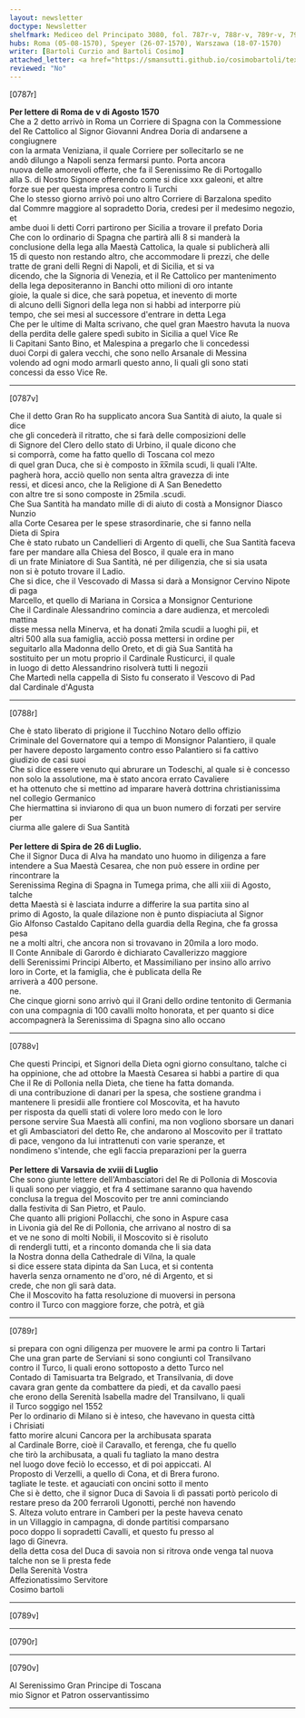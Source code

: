 ```yaml
---
layout: newsletter
doctype: Newsletter
shelfmark: Mediceo del Principato 3080, fol. 787r-v, 788r-v, 789r-v, 790r-v
hubs: Roma (05-08-1570), Speyer (26-07-1570), Warszawa (18-07-1570)
writer: [Bartoli Curzio and Bartoli Cosimo]
attached_letter: <a href="https://smansutti.github.io/cosimobartoli/texts/2979_172/">2979_172</a>
reviewed: "No"
---
```


[0787r]  
  
  
<strong>Per lettere di Roma de v di Agosto 1570</strong>  
Che a 2 detto arrivò in Roma un Corriere di Spagna con la Commessione  
del Re Cattolico al Signor Giovanni Andrea Doria di andarsene a congiugnere  
con la armata Veniziana, il quale Corriere per sollecitarlo se ne  
andò dilungo a Napoli senza fermarsi punto. Porta ancora  
nuova delle amorevoli offerte, che fa il Serenissimo Re di Portogallo  
alla S. di Nostro Signore offerendo come si dice xxx galeoni, et altre  
forze sue per questa impresa contro li Turchi  
Che lo stesso giorno arrivò poi uno altro Corriere di Barzalona spedito  
dal Commre maggiore al sopradetto Doria, credesi per il medesimo negozio, et  
ambe duoi li detti Corri partirono per Sicilia a trovare il prefato Doria  
Che con lo ordinario di Spagna che partirà alli 8 si manderà la  
conclusione della lega alla Maestà Cattolica, la quale si publicherà alli  
15 di questo non restando altro, che accommodare li prezzi, che delle  
tratte de grani delli Regni di Napoli, et di Sicilia, et si va  
dicendo, che la Signoria di Venezia, et il Re Cattolico per mantenimento  
della lega depositeranno in Banchi otto milioni di oro intante  
gioie, la quale si dice, che sarà popetua, et inevento di morte  
di alcuno delli Signori della lega non si habbi ad interporre più  
tempo, che sei mesi al successore d'entrare in detta Lega  
Che per le ultime di Malta scrivano, che quel gran Maestro havuta la nuova  
della perdita delle galere spedì subito in Sicilia a quel Vice Re  
li Capitani Santo Bino, et Malespina a pregarlo che li concedessi  
duoi Corpi di galera vecchi, che sono nello Arsanale di Messina  
volendo ad ogni modo armarli questo anno, li quali gli sono stati  
concessi da esso Vice Re.  
  
---  

[0787v]  
  
  
Che il detto Gran Ro ha supplicato ancora Sua Santità di aiuto, la quale si dice  
che gli concederà il ritratto, che si farà delle composizioni delle  
di Signore del Clero dello stato di Urbino, il quale dicono che  
si comporrà, come ha fatto quello di Toscana col mezo  
di quel gran Duca, che si è composto in x̅x̅mila scudi, li quali l'Alte.  
pagherà hora, acciò quello non senta altra gravezza di inte  
ressi, et dicesi anco, che la Religione di A San Benedetto  
con altre tre si sono composte in 25mila .scudi.  
Che Sua Santità ha mandato mille di di aiuto di costà a Monsignor Diasco Nunzio  
alla Corte Cesarea per le spese strasordinarie, che si fanno nella  
Dieta di Spira  
Che è stato rubato un Candellieri di Argento di quelli, che Sua Santità faceva  
fare per mandare alla Chiesa del Bosco, il quale era in mano  
di un frate Miniatore di Sua Santità, né per diligenzia, che si sia usata  
non si è potuto trovare il Ladio.  
Che si dice, che il Vescovado di Massa si darà a Monsignor Cervino Nipote di paga  
Marcello, et quello di Mariana in Corsica a Monsignor Centurione  
Che il Cardinale Alessandrino comincia a dare audienza, et mercoledì mattina  
disse messa nella Minerva, et ha donati 2mila scudii a luoghi pii, et  
altri 500 alla sua famiglia, acciò possa mettersi in ordine per  
seguitarlo alla Madonna dello Oreto, et di già Sua Santità ha  
sostituito per un motu proprio il Cardinale Rusticurci, il quale  
in luogo di detto Alessandrino risolverà tutti li negozii  
Che Martedì nella cappella di Sisto fu conserato il Vescovo di Pad  
dal Cardinale d'Agusta  
  
---  

[0788r]  
  
  
Che è stato liberato di prigione il Tucchino Notaro dello offizio  
Criminale del Governatore qui a tempo di Monsignor Palantiero, il quale  
per havere deposto largamento contro esso Palantiero si fa cattivo  
giudizio de casi suoi  
Che si dice essere venuto qui abrurare un Todeschi, al quale si è concesso  
non solo la assolutione, ma è stato ancora errato Cavaliere  
et ha ottenuto che si mettino ad imparare haverà dottrina christianissima  
nel collegio Germanico  
Che hiermattina si inviarono di qua un buon numero di forzati per servire per  
ciurma alle galere di Sua Santità  
<br/><strong>Per lettere di Spira de 26 di Luglio.</strong>  
Che il Signor Duca di Alva ha mandato uno huomo in diligenza a fare  
intendere a Sua Maestà Cesarea, che non può essere in ordine per rincontrare la  
Serenissima Regina di Spagna in Tumega prima, che alli xiii di Agosto, talche  
detta Maestà si è lasciata indurre a differire la sua partita sino al  
primo di Agosto, la quale dilazione non è punto dispiaciuta al Signor  
Gio Alfonso Castaldo Capitano della guardia della Regina, che fa grossa pesa  
ne a molti altri, che ancora non si trovavano in 20mila a loro modo.  
Il Conte Annibale di Garordo è dichiarato Cavallerizzo maggiore  
delli Serenissimi Principi Alberto, et Massimiliano per insino allo arrivo  
loro in Corte, et la famiglia, che è publicata della Re  
arriverà a 400 persone.  
ne.  
Che cinque giorni sono arrivò qui il Grani dello ordine tentonito di Germania  
con una compagnia di 100 cavalli molto honorata, et per quanto si dice  
accompagnerà la Serenissima di Spagna sino allo occano  
  
---  

[0788v]  
  
  
Che questi Principi, et Signori della Dieta ogni giorno consultano, talche ci  
ha oppinione, che ad ottobre la Maestà Cesarea si habbi a partire di qua  
Che il Re di Pollonia nella Dieta, che tiene ha fatta domanda.  
di una contribuzione di danari per la spesa, che sostiene grandma i  
mantenere li presidii alle frontiere col Moscovita, et ha havuto  
per risposta da quelli stati di volere loro medo con le loro  
persone servire Sua Maestà alli confini, ma non vogliono sborsare un danari  
et gli Ambasciatori del detto Re, che andarono al Moscovito per il trattato  
di pace, vengono da lui intrattenuti con varie speranze, et  
nondimeno s'intende, che egli faccia preparazioni per la guerra  
<br/><strong>Per lettere di Varsavia de xviii di Luglio</strong>  
Che sono giunte lettere dell'Ambasciatori del Re di Pollonia di Moscovia  
li quali sono per viaggio, et fra 4 settimane saranno qua havendo  
conclusa la tregua del Moscovito per tre anni cominciando  
dalla festivita di San Pietro, et Paulo.  
Che quanto alli prigioni Pollacchi, che sono in Aspure casa  
in Livonia già del Re di Pollonia, che arrivano al nostro di sa  
et ve ne sono di molti Nobili, il Moscovito si è risoluto  
di rendergli tutti, et a rinconto domanda che li sia data  
la Nostra donna della Cathedrale di Vilna, la quale  
si dice essere stata dipinta da San Luca, et si contenta  
haverla senza ornamento ne d'oro, né di Argento, et si  
crede, che non gli sarà data.  
Che il Moscovito ha fatta resoluzione di muoversi in persona  
contro il Turco con maggiore forze, che potrà, et già  
  
---  

[0789r]  
  
  
si prepara con ogni diligenza per muovere le armi pa contro li Tartari  
Che una gran parte de Serviani si sono congiunti col Transilvano  
contro il Turco, li quali erono sottoposto a detto Turco nel  
Contado di Tamisuarta tra Belgrado, et Transilvania, di dove  
cavara gran gente da combattere da piedi, et da cavallo paesi  
che erono della Serenità Isabella madre del Transilvano, li quali  
il Turco soggigo nel 1552  
Per lo ordinario di Milano si è inteso, che havevano in questa città  
i Chrisiati  
fatto morire alcuni Cancora per la archibusata sparata  
al Cardinale Borre, cioè il Caravallo, et ferenga, che fu quello  
che tirò la archibusata, a quali fu tagliato la mano destra  
nel luogo dove feciò lo eccesso, et di poi appiccati. Al  
Proposto di Verzelli, a quello di Cona, et di Brera furono.  
tagliate le teste. et agauciati con oncini sotto il mento  
Che si è detto, che il signor Duca di Savoia li dì passati portò pericolo di  
restare preso da 200 ferraroli Ugonotti, perché non havendo  
S. Alteza voluto entrare in Camberi per la peste haveva cenato  
in un Villaggio in campagna, di donde partitisi comparsano  
poco doppo li sopradetti Cavalli, et questo fu presso al  
lago di Ginevra.  
della detta cosa del Duca di savoia non si ritrova onde venga tal nuova  
talche non se li presta fede  
Della Serenità Vostra  
Affezionatissimo Servitore  
Cosimo bartoli  
  
---  

[0789v]  
  
  
  
---  

[0790r]  
  
  
  
---  

[0790v]  
  
  
Al Serenissimo Gran Principe di Toscana  
mio Signor et Patron osservantissimo  
  
---  


